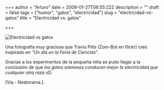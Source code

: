 +++
author = "Arturo"
date = 2009-01-27T06:55:22Z
description = ""
draft = false
tags = ["humor", "gatos", "electricidad"]
slug = "electricidad-vs-gatos"
title = "Electricidad vs. gatos"

+++

 ![Electricidad vs gatos](/images/import/102-electricidad-vs-gatos.jpg)

Una fotografía muy graciosa que Travis Pitts (Zom-Bot en flickr) creó  inspirado en *"Un día en la Feria de Ciencias"*.

Gracias a los experimentos de la pequeña niña se pudo llegar a la conclusión de que *los gatos siameses conducen mejor la electricidad que cualquier otra raza* xD.

[Vía - Neatorama.].
